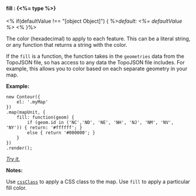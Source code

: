 #### **fill** : {<%= type %>}

<% if(defaultValue !== "[object Object]") { %>*default: <%= defaultValue %>* <% }%>

The color (hexadecimal) to apply to each feature. This can be a literal string, or any function that returns a string with the color.

If the `fill` is a function, the function takes in the `geometries` data from the TopoJSON file, so has access to any data the TopoJSON file includes. For example, this allows you to color based on each separate geometry in your map.

**Example:**

    new Contour({
        el: '.myMap'
    })
    .map(mapUnit, {
    	fill: function(geom) {
    		if (geom.id in ('NC','ND', 'NE', 'NH', 'NJ', 'NM', 'NV', 'NY')) { return: '#ffffff'; }
    		else { return '#000000'; }
    	}
    })
    .render();

*[Try it.](<%= jsFiddleLink %>)*

**Notes:**

Use [`cssClass`](#config.map.cssClass) to apply a CSS class to the map. Use `fill` to apply a particular fill color.